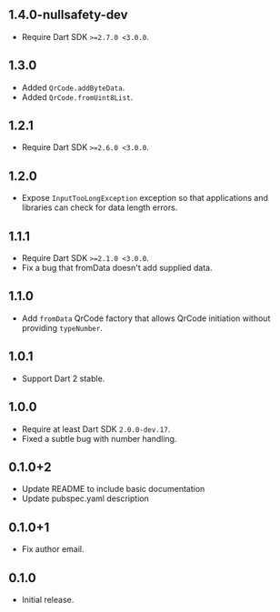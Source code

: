 ## 1.4.0-nullsafety-dev

- Require Dart SDK `>=2.7.0 <3.0.0`.

## 1.3.0

- Added `QrCode.addByteData`.
- Added `QrCode.fromUint8List`.

## 1.2.1

- Require Dart SDK `>=2.6.0 <3.0.0`.

## 1.2.0

- Expose `InputTooLongException` exception so that applications and libraries 
  can check for data length errors.

## 1.1.1

- Require Dart SDK `>=2.1.0 <3.0.0`.
- Fix a bug that fromData doesn't add supplied data. 

## 1.1.0

- Add `fromData` QrCode factory that allows QrCode initiation without providing 
  `typeNumber`.

## 1.0.1

* Support Dart 2 stable.

## 1.0.0

* Require at least Dart SDK `2.0.0-dev.17`.
* Fixed a subtle bug with number handling.

## 0.1.0+2

* Update README to include basic documentation
* Update pubspec.yaml description

## 0.1.0+1

* Fix author email.

## 0.1.0

* Initial release.
